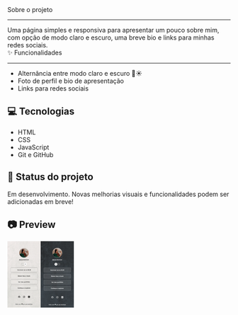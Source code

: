 <!DOCTYPE html>
<html lang="pt-br">
  <head>
    <meta charset="UTF-8" />
    <meta name="viewport" content="width=device-width, initial-scale=1.0" />
    <title>Meu README</title>
    <link rel="preconnect" href="https://fonts.googleapis.com" />
    <link rel="preconnect" href="https://fonts.gstatic.com" crossorigin />
    <link
      href="https://fonts.googleapis.com/css2?family=Poppins&display=swap"
      rel="stylesheet"
    />
  </head>
<body>
<div class="readme">
    <div class="sobre-mim">
        <div class="titulo-sobre-mim">
           Sobre o projeto
        </div>
        <hr>
        <div class="texto">
            Uma página simples e responsiva para apresentar um pouco sobre mim, com opção de modo claro e escuro, uma breve bio e links para minhas redes sociais.
        </div>
    </div>
    <div class="funcionalidades">
    <div class="titulo">
           ✨ Funcionalidades
        </div>
        <hr>
        <div class="texto">
            <ul>
            <li>Alternância entre modo claro e escuro 🌙☀️</li>
            <li>Foto de perfil e bio de apresentação</li>
            <li>Links para redes sociais</li>
            </ul>
        </div></div>

</div>
</body>
</html>

<style> 

</style>


## 💻 Tecnologias

- HTML
- CSS
- JavaScript
- Git e GitHub

## 🚧 Status do projeto

Em desenvolvimento. Novas melhorias visuais e funcionalidades podem ser adicionadas em breve!

## 📷 Preview

<img  src="./assets/exemplo-projeto.png"/>
